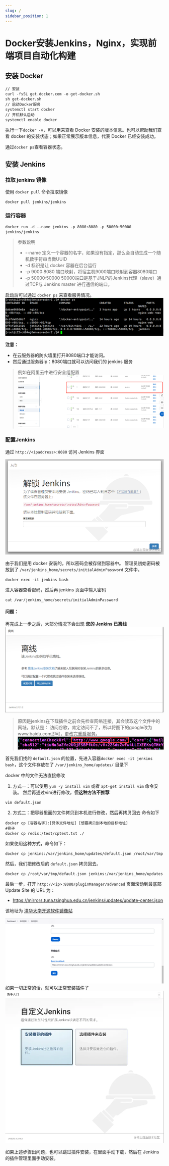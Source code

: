 ```yaml
---
slug: /
sidebar_position: 1
---
```


# Docker安装Jenkins，Nginx，实现前端项目自动化构建

## 安装 Docker
```shell
// 安装
curl -fsSL get.docker.com -o get-docker.sh
sh get-docker.sh
// 启动Docker服务
systemctl start docker
// 开机默认启动
systemctl enable docker
```
执行一下`docker -v`，可以用来查看 Docker 安装的版本信息。也可以帮助我们查看 docker 的安装状态；如果正常展示版本信息，代表 Docker 已经安装成功。

通过`docker ps`查看容器状态。

## 安装 Jenkins

### 拉取 jenkins 镜像
使用 `docker pull` 命令拉取镜像
```shell
docker pull jenkins/jenkins
```
### 运行容器
```shell
docker run -d --name jenkins -p 8080:8080 -p 50000:50000 jenkins/jenkins
```
> 参数说明
> - --name 定义一个容器的名字，如果没有指定，那么会自动生成一个随机数字符串当做UUID
> - -d 标识是让 docker 容器在后台运行
> - -p 9000:8080 端口映射，将宿主机9000端口映射到容器8080端口
> - -p 50000:50000 50000端口是基于JNLP的Jenkins代理（slave）通过TCP与 Jenkins master 进行通信的端口。

启动后可以通过 `docker ps` 来查看服务情况。
![docker 容器状态](./img/docker_ps.png "docker 容器状态")

**注意：**
* 在云服务器的防火墙里打开8080端口才能访问。
* 然后通过服务器ip：8080端口就可以访问我们的 jenkins 服务

> 例如在阿里云中进行安全组配置
![安全组配置](./img/安全组配置.png "安全组配置")

### 配置Jenkins

通过 `http://<ipaddress>:8080` 访问 Jenkins 界面

![jenkins初始化密码](./img/jenkins初始化密码.png "jenkins初始化密码")

由于我们是用 docker 安装的，所以密码会被存储到容器中。
管理员初始密码被放到了 `/var/jenkins_home/secrets/initialAdminPassword` 文件中。

```shell
docker exec -it jenkins bash
```
进入容器查看密码，然后再 jenkins 页面中输入密码
```shell
cat /var/jenkins_home/secrets/initialAdminPassword
```
#### 问题：
再完成上一步之后，大部分情况下会出现 **您的 Jenkins 已离线**
![jenkins离线](./img/jenkins离线.png "jenkins离线")

> 原因是jenkins在下载插件之前会先检查网络连接，其会读取这个文件中的网址。默认是：
> 访问谷歌，肯定访问不了，所以将图下的google改为www.baidu.com即可，更改完重启服务。
![jenkins_default_json](./img/jenkins_default_json.png "jenkins_default_json")

首先我们找的 `default.json` 的位置，先进入容器`docker exec -it jenkins bash`，这个文件存放在了 `/var/jenkins_home/updates/` 目录下

docker 中的文件无法直接修改
1. 方式一：可以使用 `yum -y install vim` 或者 `apt-get install vim` 命令安装。
然后再通过vim进行修改，**但这种方法不推荐**
```shell
vim default.json
```
2. 方式二：把容器里面的文件拷贝到本机进行修改，然后再拷贝回去
命令如下
```shell
docker cp [容器名字]:[具体文件地址] [想要拷贝到本地的目标地址]
#例子
docker cp redis:/test/cptest.txt ./
```
如果使用这种方式，命令如下：
```shell
docker cp jenkins:/var/jenkins_home/updates/default.json /root/var/tmp
```
然后，我们把修改后的 `default.json` 拷贝回去。
```shell
docker cp /root/var/tmp/default.json jenkins:/var/jenkins_home/updates 
```

最后一步，打开 `http://<ip>:8080/pluginManager/advanced` 页面滚动到最底部 Update Site 的 URL 为：
* https://mirrors.tuna.tsinghua.edu.cn/jenkins/updates/update-center.json

该地址为 [清华大学开源软件镜像站](https://mirrors.tuna.tsinghua.edu.cn/jenkins/plugins/ "清华大学开源软件镜像站")

![jenkins修改update_site](./img/jenkins修改update_site.png "jenkins修改update_site")
如果一切正常的话，就可以正常安装插件了
![jenkins插件安装](./img/jenkins插件安装.png "jenkins插件安装")

如果上述步骤出问题，也可以跳过插件安装，在里面手动下载，然后在 Jenkins 的插件管理里面手动安装。


